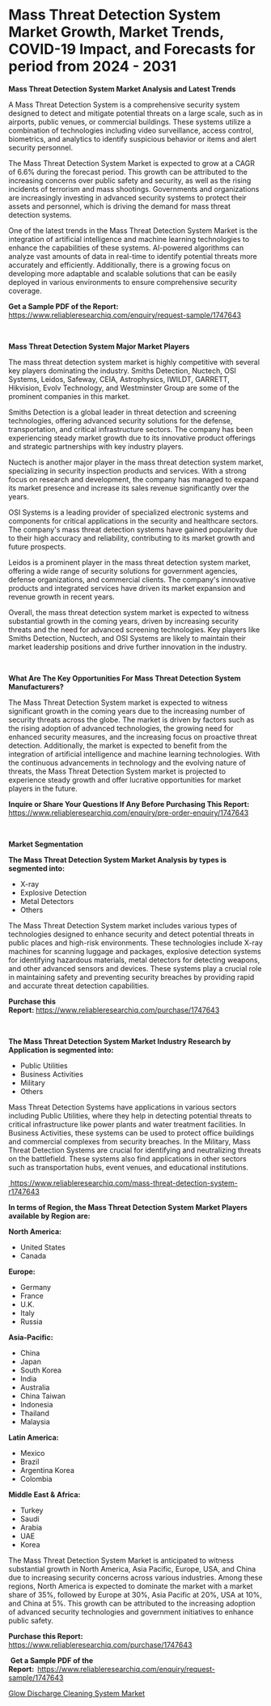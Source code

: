 <p><h1>Mass Threat Detection System Market Growth, Market Trends, COVID-19 Impact, and Forecasts for period from 2024 - 2031</h1></p><p><strong>Mass Threat Detection System Market Analysis and Latest Trends</strong></p>
<p><p>A Mass Threat Detection System is a comprehensive security system designed to detect and mitigate potential threats on a large scale, such as in airports, public venues, or commercial buildings. These systems utilize a combination of technologies including video surveillance, access control, biometrics, and analytics to identify suspicious behavior or items and alert security personnel.</p><p>The Mass Threat Detection System Market is expected to grow at a CAGR of 6.6% during the forecast period. This growth can be attributed to the increasing concerns over public safety and security, as well as the rising incidents of terrorism and mass shootings. Governments and organizations are increasingly investing in advanced security systems to protect their assets and personnel, which is driving the demand for mass threat detection systems.</p><p>One of the latest trends in the Mass Threat Detection System Market is the integration of artificial intelligence and machine learning technologies to enhance the capabilities of these systems. AI-powered algorithms can analyze vast amounts of data in real-time to identify potential threats more accurately and efficiently. Additionally, there is a growing focus on developing more adaptable and scalable solutions that can be easily deployed in various environments to ensure comprehensive security coverage.</p></p>
<p><strong>Get a Sample PDF of the Report:&nbsp;</strong> <a href="https://www.reliableresearchiq.com/enquiry/request-sample/1747643">https://www.reliableresearchiq.com/enquiry/request-sample/1747643</a></p>
<p>&nbsp;</p>
<p><strong>Mass Threat Detection System Major Market Players</strong></p>
<p><p>The mass threat detection system market is highly competitive with several key players dominating the industry. Smiths Detection, Nuctech, OSI Systems, Leidos, Safeway, CEIA, Astrophysics, IWILDT, GARRETT, Hikvision, Evolv Technology, and Westminster Group are some of the prominent companies in this market.</p><p>Smiths Detection is a global leader in threat detection and screening technologies, offering advanced security solutions for the defense, transportation, and critical infrastructure sectors. The company has been experiencing steady market growth due to its innovative product offerings and strategic partnerships with key industry players.</p><p>Nuctech is another major player in the mass threat detection system market, specializing in security inspection products and services. With a strong focus on research and development, the company has managed to expand its market presence and increase its sales revenue significantly over the years.</p><p>OSI Systems is a leading provider of specialized electronic systems and components for critical applications in the security and healthcare sectors. The company's mass threat detection systems have gained popularity due to their high accuracy and reliability, contributing to its market growth and future prospects.</p><p>Leidos is a prominent player in the mass threat detection system market, offering a wide range of security solutions for government agencies, defense organizations, and commercial clients. The company's innovative products and integrated services have driven its market expansion and revenue growth in recent years.</p><p>Overall, the mass threat detection system market is expected to witness substantial growth in the coming years, driven by increasing security threats and the need for advanced screening technologies. Key players like Smiths Detection, Nuctech, and OSI Systems are likely to maintain their market leadership positions and drive further innovation in the industry.</p></p>
<p>&nbsp;</p>
<p><strong>What Are The Key Opportunities For Mass Threat Detection System Manufacturers?</strong></p>
<p><p>The Mass Threat Detection System market is expected to witness significant growth in the coming years due to the increasing number of security threats across the globe. The market is driven by factors such as the rising adoption of advanced technologies, the growing need for enhanced security measures, and the increasing focus on proactive threat detection. Additionally, the market is expected to benefit from the integration of artificial intelligence and machine learning technologies. With the continuous advancements in technology and the evolving nature of threats, the Mass Threat Detection System market is projected to experience steady growth and offer lucrative opportunities for market players in the future.</p></p>
<p><strong>Inquire or Share Your Questions If Any Before Purchasing This Report:</strong> <a href="https://www.reliableresearchiq.com/enquiry/pre-order-enquiry/1747643">https://www.reliableresearchiq.com/enquiry/pre-order-enquiry/1747643</a></p>
<p>&nbsp;</p>
<p><strong>Market Segmentation</strong></p>
<p><strong>The Mass Threat Detection System Market Analysis by types is segmented into:</strong></p>
<p><ul><li>X-ray</li><li>Explosive Detection</li><li>Metal Detectors</li><li>Others</li></ul></p>
<p><p>The Mass Threat Detection System market includes various types of technologies designed to enhance security and detect potential threats in public places and high-risk environments. These technologies include X-ray machines for scanning luggage and packages, explosive detection systems for identifying hazardous materials, metal detectors for detecting weapons, and other advanced sensors and devices. These systems play a crucial role in maintaining safety and preventing security breaches by providing rapid and accurate threat detection capabilities.</p></p>
<p><strong>Purchase this Report:&nbsp;</strong><a href="https://www.reliableresearchiq.com/purchase/1747643">https://www.reliableresearchiq.com/purchase/1747643</a></p>
<p>&nbsp;</p>
<p><strong>The Mass Threat Detection System Market Industry Research by Application is segmented into:</strong></p>
<p><ul><li>Public Utilities</li><li>Business Activities</li><li>Military</li><li>Others</li></ul></p>
<p><p>Mass Threat Detection Systems have applications in various sectors including Public Utilities, where they help in detecting potential threats to critical infrastructure like power plants and water treatment facilities. In Business Activities, these systems can be used to protect office buildings and commercial complexes from security breaches. In the Military, Mass Threat Detection Systems are crucial for identifying and neutralizing threats on the battlefield. These systems also find applications in other sectors such as transportation hubs, event venues, and educational institutions.</p></p>
<p><a href="https://www.reliableresearchiq.com/mass-threat-detection-system-r1747643">&nbsp;https://www.reliableresearchiq.com/mass-threat-detection-system-r1747643</a></p>
<p><strong>In terms of Region, the Mass Threat Detection System Market Players available by Region are:</strong></p>
<p>
    <p> <strong> North America: </strong>
        <ul>
            <li>United States</li>
            <li>Canada</li>
        </ul>
        </p> 
    <p> <strong> Europe: </strong>
        <ul>
            <li>Germany</li>
            <li>France</li>
            <li>U.K.</li>
            <li>Italy</li>
            <li>Russia</li>
        </ul>
        </p> 
    <p> <strong> Asia-Pacific: </strong>
        <ul>
            <li>China</li>
            <li>Japan</li>
            <li>South Korea</li>
            <li>India</li>
            <li>Australia</li>
            <li>China Taiwan</li>
            <li>Indonesia</li>
            <li>Thailand</li>
            <li>Malaysia</li>
        </ul>
        </p> 
    <p> <strong> Latin America: </strong>
        <ul>
            <li>Mexico</li>
            <li>Brazil</li>
            <li>Argentina Korea</li>
            <li>Colombia</li>
        </ul>
        </p> 
    <p> <strong> Middle East & Africa: </strong>
        <ul>
            <li>Turkey</li>
            <li>Saudi</li>
            <li>Arabia</li>
            <li>UAE</li>
            <li>Korea</li>
        </ul>
    </p>
    </p>
<p><p>The Mass Threat Detection System Market is anticipated to witness substantial growth in North America, Asia Pacific, Europe, USA, and China due to increasing security concerns across various industries. Among these regions, North America is expected to dominate the market with a market share of 35%, followed by Europe at 30%, Asia Pacific at 20%, USA at 10%, and China at 5%. This growth can be attributed to the increasing adoption of advanced security technologies and government initiatives to enhance public safety.</p></p>
<p><strong>Purchase this Report: </strong><a href="https://www.reliableresearchiq.com/purchase/1747643">https://www.reliableresearchiq.com/purchase/1747643</a></p>
<p>&nbsp;<strong>Get a Sample PDF of the Report:&nbsp;&nbsp;</strong><a href="https://www.reliableresearchiq.com/enquiry/request-sample/1747643">https://www.reliableresearchiq.com/enquiry/request-sample/1747643</a></p>
<p><strong></strong></p>
<p><p><a href="https://github.com/JosephWillisbXXgf/Market-Research-Report-List-1/blob/main/glow-discharge-cleaning-system-market.md">Glow Discharge Cleaning System Market</a></p></p>